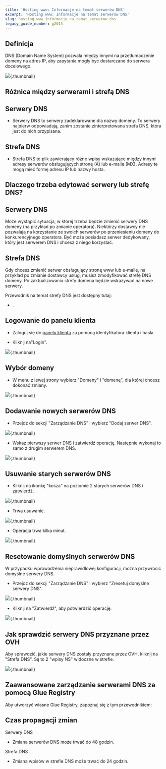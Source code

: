 ```yaml
---
title: 'Hosting www: Informacje na temat serwerów DNS'
excerpt: 'Hosting www: Informacje na temat serwerów DNS'
slug: hosting_www_informacje_na_temat_serwerow_dns
legacy_guide_number: g2015
---
```



## Definicja
DNS (Domain Name System) pozwala między innymi na przetłumaczenie domeny na adres IP, aby zapytania mogły być dostarczane do serwera docelowego.

![](images/img_3413.jpg){.thumbnail}


## Różnica między serwerami i strefą DNS

## Serwery DNS

- Serwery DNS to serwery zadeklarowane dla nazwy domeny. To serwery najpierw odpowiadają, zanim zostanie zinterpretowana strefa DNS, która jest do nich przypisana.



## Strefa DNS

- Strefa DNS to plik zawierający różne wpisy wskazujące między innymi adresy serwerów obsługujących stronę (A) lub e-maile (MX). Adresy te mogą mieć formę adresu IP lub nazwy hosta.




## Dlaczego trzeba edytować serwery lub strefę DNS?

## Serwery DNS
Może wystąpić sytuacja, w której trzeba będzie zmienić serwery DNS domeny (na przykład po zmianie operatora). Niektórzy dostawcy nie pozwalają na korzystanie ze swoich serwerów po przeniesieniu domeny do konkurencyjnego operatora. 
Być może posiadasz serwer dedykowany, który jest serwerem DNS i chcesz z niego korzystać.

## Strefa DNS
Gdy chcesz zmienić serwer obsługujący stronę www lub e-maile, na przykład po zmianie dostawcy usług, musisz zmodyfikować strefę DNS domeny. 
Po zaktualizowaniu strefy domena będzie wskazywać na nowe serwery.

Przewodnik na temat strefy DNS jest dostępny tutaj:

- []({legacy}2015).




## Logowanie do panelu klienta

- Zaloguj się do [panelu klienta](https://www.ovh.com/manager/web) za pomocą identyfikatora klienta i hasła.

- Kliknij na"Login".



![](images/img_3411.jpg){.thumbnail}


## Wybór domeny

- W menu z lewej strony wybierz "Domeny" i "domenę", dla której chcesz dokonać zmiany.



![](images/img_3405.jpg){.thumbnail}


## Dodawanie nowych serwerów DNS

- Przejdź do sekcji "Zarządzanie DNS" i wybierz "Dodaj serwer DNS".



![](images/img_3406.jpg){.thumbnail}

- Wskaż pierwszy serwer DNS i zatwierdź operację. Następnie wykonaj to samo z drugim serwerem DNS.



![](images/img_3407.jpg){.thumbnail}


## Usuwanie starych serwerów DNS

- Kliknij na ikonkę "kosza" na poziomie 2 starych serwerów DNS i zatwierdź.



![](images/img_3408.jpg){.thumbnail}

- Trwa usuwanie.



![](images/img_3409.jpg){.thumbnail}

- Operacja trwa kilka minut.



![](images/img_3410.jpg){.thumbnail}


## Resetowanie domyślnych serwerów DNS
W przypadku wprowadzenia nieprawidłowej konfiguracji, można przywrócić domyślne serwery DNS.


- Przejdź do sekcji "Zarządzanie DNS" i wybierz "Zresetuj domyślne serwery DNS".



![](images/img_3416.jpg){.thumbnail}

- Kliknij na "Zatwierdź", aby potwierdzić operację.



![](images/img_3417.jpg){.thumbnail}


## Jak sprawdzić serwery DNS przyznane przez OVH
Aby sprawdzić, jakie serwery DNS zostały przyznane przez OVH, kliknij na "Strefa DNS". Są to 2 "wpisy NS" widoczne w strefie.

![](images/img_3418.jpg){.thumbnail}


## Zaawansowane zarządzanie serwerami DNS za pomocą Glue Registry
Aby utworzyć własne Glue Registry, zapoznaj się z tym przewodnikiem:
[]({legacy}1568)


## Czas propagacji zmian
Serwery DNS

- Zmiana serwerów DNS może trwać do 48 godzin.

Strefa DNS
- Zmiana wpisów w strefie DNS może trwać do 24 godzin.



